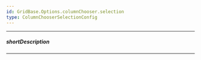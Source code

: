```yaml
---
id: GridBase.Options.columnChooser.selection
type: ColumnChooserSelectionConfig
---
```

---
##### shortDescription
<!-- Description goes here -->

---
<!-- Description goes here -->